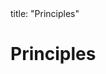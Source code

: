 <frontmatter>
title: "Principles"
</frontmatter>

<link rel="stylesheet" href="{{baseUrl}}/css/textbook.css">

<div class="website-content" id="all">

<div id="title">

# Principles
</div>

<div id="main">

<include src="singleResponsibilityPrinciple/embed.md" boilerplate  />
<include src="interfaceSegregationPrinciple/embed.md" boilerplate  />
<include src="liskovSubstitutionPrinciple/embed.md" boilerplate  />
<include src="dependencyInversionPrinciple/embed.md" boilerplate  />
<include src="openClosedPrinciple/embed.md" boilerplate  />
<include src="solidPrinciples/embed.md" boilerplate  />
<include src="separationOfConcernsPrinciple/embed.md" boilerplate  />
<include src="lawOfDemeter/embed.md" boilerplate  />
<include src="brooksLaw/embed.md" boilerplate  />
<include src="yagniPrinciple/embed.md" boilerplate  />
<include src="dryPrinciple/embed.md" boilerplate  />
<!-- TODO: add review -->

</div>

</div>
